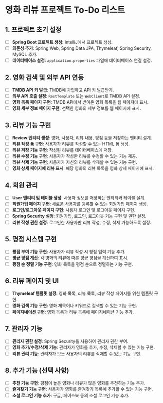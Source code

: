 # 영화 리뷰 프로젝트 To-Do 리스트

## 1. 프로젝트 초기 설정
- [ ] **Spring Boot 프로젝트 생성**: IntelliJ에서 프로젝트 생성.
- [ ] **의존성 추가**: Spring Web, Spring Data JPA, Thymeleaf, Spring Security, MySQL 추가.
- [ ] **데이터베이스 설정**: `application.properties` 파일에 데이터베이스 연결 설정.

## 2. 영화 검색 및 외부 API 연동
- [ ] **TMDB API 키 발급**: TMDB에 가입하고 API 키 발급받기.
- [ ] **외부 API 호출 설정**: `RestTemplate` 또는 `WebClient`로 TMDB API 설정.
- [ ] **영화 목록 페이지 구현**: TMDB API에서 받아온 영화 목록을 웹 페이지에 표시.
- [ ] **영화 세부 정보 페이지 구현**: 선택한 영화의 세부 정보를 웹 페이지에 표시.

## 3. 리뷰 기능 구현
- [ ] **Review 엔티티 생성**: 영화, 사용자, 리뷰 내용, 평점 등을 저장하는 엔티티 설계.
- [ ] **리뷰 작성 폼 구현**: 사용자가 리뷰를 작성할 수 있는 HTML 폼 생성.
- [ ] **리뷰 저장 기능 구현**: 작성된 리뷰를 데이터베이스에 저장.
- [ ] **리뷰 수정 기능 구현**: 사용자가 작성한 리뷰를 수정할 수 있는 기능 제공.
- [ ] **리뷰 삭제 기능 구현**: 사용자가 자신의 리뷰를 삭제할 수 있는 기능 구현.
- [ ] **영화 상세 페이지에 리뷰 표시**: 해당 영화의 리뷰 목록을 영화 상세 페이지에 표시.

## 4. 회원 관리
- [ ] **User 엔티티 및 테이블 생성**: 사용자 정보를 저장하는 엔티티와 테이블 설계.
- [ ] **회원가입 페이지 구현**: 새로운 사용자를 등록할 수 있는 회원가입 페이지 생성.
- [ ] **로그인/로그아웃 페이지 구현**: 사용자 로그인 및 로그아웃 페이지 구현.
- [ ] **Spring Security 설정**: 회원가입, 로그인, 로그아웃 기능 구현 및 권한 설정.
- [ ] **리뷰 작성 권한 설정**: 로그인한 사용자만 리뷰 작성, 수정, 삭제 가능하도록 설정.

## 5. 평점 시스템 구현
- [ ] **평점 부여 기능 구현**: 사용자가 리뷰 작성 시 평점 입력 기능 추가.
- [ ] **평균 평점 계산**: 각 영화의 리뷰에 따른 평균 평점을 계산하여 표시.
- [ ] **평점 순 정렬 기능 구현**: 영화 목록을 평점 순으로 정렬하는 기능 구현.

## 6. 리뷰 페이지 및 UI
- [ ] **Thymeleaf 템플릿 설정**: 영화 목록, 리뷰 목록, 리뷰 작성 페이지를 위한 템플릿 구현.
- [ ] **영화 검색 기능 구현**: 영화 제목이나 키워드로 검색할 수 있는 기능 구현.
- [ ] **페이지네이션 구현**: 영화 목록과 리뷰 목록에 페이지네이션 기능 추가.

## 7. 관리자 기능
- [ ] **관리자 권한 설정**: Spring Security를 사용하여 관리자 권한 부여.
- [ ] **영화 추가/수정/삭제 기능**: 관리자가 영화를 추가, 수정, 삭제할 수 있는 기능 구현.
- [ ] **리뷰 관리 기능**: 관리자가 모든 사용자의 리뷰를 삭제할 수 있는 기능 구현.

## 8. 추가 기능 (선택 사항)
- [ ] **추천 기능 구현**: 평점이 높은 영화나 리뷰가 많은 영화를 추천하는 기능 추가.
- [ ] **즐겨찾기 기능 구현**: 사용자가 영화를 즐겨찾기 목록에 추가할 수 있는 기능 구현.
- [ ] **소셜 로그인 기능 추가**: 구글, 페이스북 등의 소셜 로그인 기능 추가.
